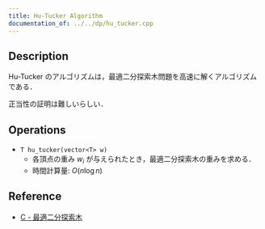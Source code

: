 ```yaml
---
title: Hu-Tucker Algorithm
documentation_of: ../../dp/hu_tucker.cpp
---
```


## Description

Hu-Tucker のアルゴリズムは，最適二分探索木問題を高速に解くアルゴリズムである．

正当性の証明は難しいらしい．

## Operations

- `T hu_tucker(vector<T> w)`
    - 各頂点の重み $w_i$ が与えられたとき，最適二分探索木の重みを求める．
    - 時間計算量: $O(n\log n)$

## Reference

- [C - 最適二分探索木](https://atcoder.jp/contests/atc002/tasks/atc002_c)